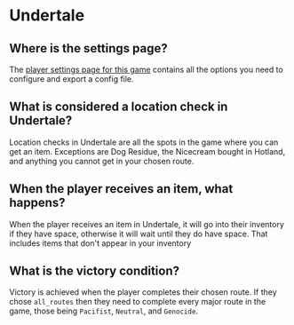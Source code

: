 # Undertale

## Where is the settings page?

The [player settings page for this game](../player-settings) contains all the options you need to configure and export a
config file.

## What is considered a location check in Undertale?

Location checks in Undertale are all the spots in the game where you can get an item. Exceptions are Dog Residue, 
the Nicecream bought in Hotland, and anything you cannot get in your chosen route.

## When the player receives an item, what happens?

When the player receives an item in Undertale, it will go into their inventory if they have space, otherwise it will 
wait until they do have space. That includes items that don't appear in your inventory

## What is the victory condition?

Victory is achieved when the player completes their chosen route. If they chose `all_routes` then they need to complete 
every major route in the game, those being `Pacifist`, `Neutral`, and `Genocide`.